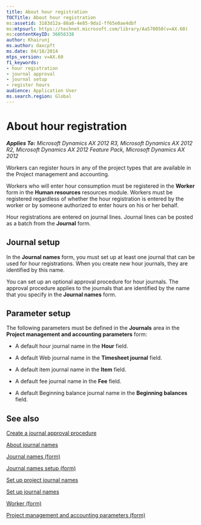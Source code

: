 ```yaml
---
title: About hour registration
TOCTitle: About hour registration
ms:assetid: 3183d12a-88a8-4e85-9da1-ff65e0ae4dbf
ms:mtpsurl: https://technet.microsoft.com/library/Aa570050(v=AX.60)
ms:contentKeyID: 36056338
author: Khairunj
ms.author: daxcpft
ms.date: 04/18/2014
mtps_version: v=AX.60
f1_keywords:
- hour registration
- journal approval
- journal setup
- register hours
audience: Application User
ms.search.region: Global
---
```


# About hour registration 


_**Applies To:** Microsoft Dynamics AX 2012 R3, Microsoft Dynamics AX 2012 R2, Microsoft Dynamics AX 2012 Feature Pack, Microsoft Dynamics AX 2012_

Workers can register hours in any of the project types that are available in the Project management and accounting.

Workers who will enter hour consumption must be registered in the **Worker** form in the **Human resources** resources module. Workers must be registered regardless of whether the hour registration is entered by the worker or by someone authorized to enter hours on his or her behalf.

Hour registrations are entered on journal lines. Journal lines can be posted as a batch from the **Journal** form.

## Journal setup

In the **Journal names** form, you must set up at least one journal that can be used for hour registrations. When you create new hour journals, they are identified by this name.

You can set up an optional approval procedure for hour journals. The approval procedure applies to the journals that are identified by the name that you specify in the **Journal names** form.

## Parameter setup

The following parameters must be defined in the **Journals** area in the **Project management and accounting parameters** form:

  - A default hour journal name in the **Hour** field.

  - A default Web journal name in the **Timesheet journal** field.

  - A default item journal name in the **Item** field.

  - A default fee journal name in the **Fee** field.

  - A default Beginning balance journal name in the **Beginning balances** field.

## See also

[Create a journal approval procedure](create-a-journal-approval-procedure.md)

[About journal names](about-journal-names.md)

[Journal names (form)](https://technet.microsoft.com/library/aa617509\(v=ax.60\))

[Journal names setup (form)](https://technet.microsoft.com/library/aa552517\(v=ax.60\))

[Set up project journal names](set-up-project-journal-options.md)

[Set up journal names](set-up-journal-names.md)

[Worker (form)](https://technet.microsoft.com/library/hh209054\(v=ax.60\))

[Project management and accounting parameters (form)](https://technet.microsoft.com/library/aa599440\(v=ax.60\))

  


